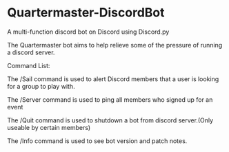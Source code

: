 # Quartermaster-DiscordBot
A multi-function discord bot on Discord using Discord.py 

The Quartermaster bot aims to help relieve some of the pressure of running a discord server.

Command List:

The /Sail command is used to alert Discord members that a user is looking for a group to play with.

The /Server command is used to ping all members who signed up for an event

The /Quit command is used to shutdown a bot from discord server.(Only useable by certain members)

The /Info command is used to see bot version and patch notes.
